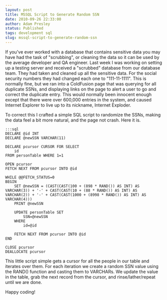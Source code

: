 ```yaml
---
layout: post
title: MSSQL Script to Generate Random SSN
date: 2010-09-26 22:33:00
author: Adam Presley
status: Published
tags: development sql
slug: mssql-script-to-generate-random-ssn
---
```


If you've ever worked with a database that contains sensitive data you
may have had the task of "scrubbing", or cleaning the data so it can be
used by the average developer and QA engineer. Last week I was working
on setting up a testing server and received a "scrubbed" database from
our database team. They had taken and cleaned up all the sensitive data.
For the social security numbers they had changed each one to
"111-11-1111". This is normally fine, but we ran into a ColdFusion page
that was querying for all duplicate SSNs, and displaying links on the
page to alert a user to go and correct the duplicate entry. This would
normally been innocent enough except that there were over 600,000
entries in the system, and caused Internet Explorer to live up to its
nickname, Internet Exploder.   
  
To correct this I crafted a simple SQL script to randomize the SSNs,
making the data feel a bit more natural, and the page not crash. Here it
is.  

    :::sql
    DECLARE @id INT
    DECLARE @newSSN VARCHAR(11)
    
    DECLARE pcursor CURSOR FOR SELECT
        id
    FROM personTable WHERE 1=1

    OPEN pcursor
    FETCH NEXT FROM pcursor INTO @id

    WHILE @@FETCH_STATUS=0
    BEGIN
        SET @newSSN = (CAST(CAST(100 + (898 * RAND()) AS INT) AS VARCHAR(3)) + '-' + CAST(CAST(10 + (88 * RAND()) AS INT) AS VARCHAR(2)) + '-' + CAST(CAST(1000 + (8998 * RAND()) AS INT) AS VARCHAR(4)))
        PRINT @newSSN

        UPDATE personTable SET
            SSN=@newSSN
        WHERE
            id=@id

        FETCH NEXT FROM pcursor INTO @id
    END

    CLOSE pcursor
    DEALLOCATE pcursor
  
This little script simple gets a cursor for all the people in our table
and iterates over them. For each iteration we create a random SSN value
using the RAND() function and casting them to VARCHARs. We update the
value in the table, grab the next record from the cursor, and
rinse/lather/repeat until we are done.  
  
Happy coding!
